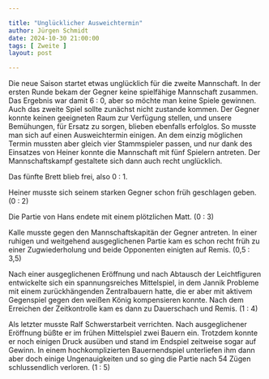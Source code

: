```yaml
---

title: "Unglücklicher Ausweichtermin"
author: Jürgen Schmidt
date: 2024-10-30 21:00:00
tags: [ Zweite ]
layout: post

---
```


Die neue Saison startet etwas unglücklich für die zweite Mannschaft. In der ersten Runde bekam der Gegner keine spielfähige Mannschaft  zusammen. Das Ergebnis war damit 6 : 0, aber so möchte man keine Spiele gewinnen.  Auch das zweite Spiel  sollte zunächst nicht zustande kommen. Der Gegner konnte keinen geeigneten Raum zur Verfügung stellen, und unsere Bemühungen, für Ersatz zu sorgen, blieben ebenfalls erfolglos. So musste man sich auf einen Ausweichtermin einigen. An dem einzig möglichen Termin mussten aber gleich vier Stammspieler passen, und nur dank des Einsatzes von Heiner konnte die Mannschaft mit fünf Spielern antreten. Der Mannschaftskampf gestaltete sich dann auch recht unglücklich.

<!-- continue -->

Das  fünfte Brett blieb frei, also 0 : 1.

Heiner musste sich seinem starken Gegner schon früh geschlagen geben. (0 : 2)

Die Partie von Hans endete mit einem plötzlichen Matt. (0 : 3)

Kalle musste gegen den Mannschaftskapitän der Gegner antreten. In einer ruhigen und weitgehend ausgeglichenen Partie kam es schon recht früh zu einer Zugwiederholung und beide Opponenten einigten auf Remis. (0,5 : 3,5)

Nach einer ausgeglichenen Eröffnung und nach Abtausch der Leichtfiguren entwickelte sich ein spannungsreiches Mittelspiel, in dem Jannik Probleme mit einem zurückhängenden Zentralbauern hatte, die er aber mit aktivem Gegenspiel gegen den weißen König kompensieren konnte. Nach dem Erreichen der Zeitkontrolle kam es dann zu Dauerschach und Remis. (1 : 4)

Als letzter musste Ralf Schwerstarbeit verrichten. Nach ausgeglichener Eröffnung büßte er im frühen Mittelspiel zwei Bauern ein. Trotzdem konnte er noch einigen Druck ausüben und stand im Endspiel zeitweise sogar auf Gewinn. In einem hochkomplizierten Bauernendspiel unterliefen ihm dann aber doch einige Ungenauigkeiten und so ging die Partie nach 54 Zügen schlussendlich verloren. (1 : 5)
